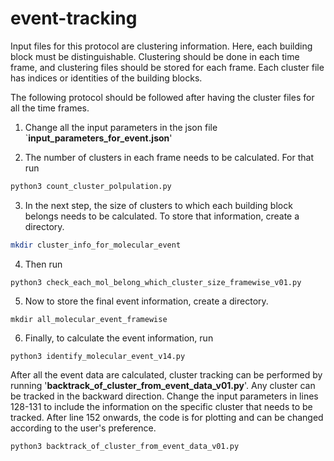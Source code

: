 # event-tracking
Input files for this protocol are clustering information. Here, each building block must be distinguishable. Clustering should be done in each time frame, and clustering files should be stored for each frame. Each cluster file has indices or identities of the building blocks.

The following protocol should be followed after having the cluster files for all the time frames.

1. Change all the input parameters in the json file `**input_parameters_for_event.json**'

2. The number of clusters in each frame needs to be calculated. For that run
```bash 
python3 count_cluster_polpulation.py
```
3. In the next step, the size of clusters to which each building block belongs needs to be calculated. To store that information, create a directory.
```bash 
mkdir cluster_info_for_molecular_event
```
4. Then run
```
python3 check_each_mol_belong_which_cluster_size_framewise_v01.py
```
5. Now to store the final event information, create a directory.
```
mkdir all_molecular_event_framewise
```
6. Finally, to calculate the event information, run
```
python3 identify_molecular_event_v14.py
```
After all the event data are calculated, cluster tracking can be performed by running '**backtrack_of_cluster_from_event_data_v01.py**'. Any cluster can be tracked in the backward direction. Change the input parameters in lines 128-131 to include the information on the specific cluster that needs to be tracked. After line 152 onwards, the code is for plotting and can be changed according to the user's preference.

```
python3 backtrack_of_cluster_from_event_data_v01.py
```
